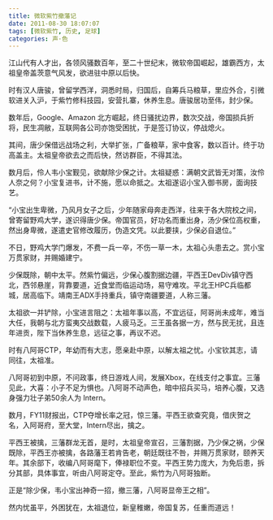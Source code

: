 ```yaml
---
title: 微软紫竹撤藩记
date: 2011-08-30 18:07:07
tags: [微软紫竹, 历史, 足球]
categories: 声·色
---
```


江山代有人才出，各领风骚数百年，至二十世纪末，微软帝国崛起，雄霸西方，太祖皇帝盖茨意气风发，欲进驻中原以后快。

时有汉人唐骏，曾留学西洋，洞悉时局，归国后，自筹兵马粮草，里应外合，引微软进关入沪，于紫竹修科技园，安营扎寨，休养生息。唐骏居功至伟，封少保。

数年后，Google、Amazon 北方崛起，终日骚扰边界，数次交战，帝国损兵折将，民生凋敝，互联网各公司亦饱受困扰，于是签订协议，停战熄火。

其间，唐少保借远战场之利，大举扩张，广备粮草，家中食客，数以百计。终于功高盖主。太祖皇帝欲去之而后快，然访群臣，不得其法。

数月后，伶人韦小宝觐见，欲献除少保之计。太祖疑惑：满朝文武皆无对策，汝伶人奈之何？小宝复进书，计不施，愿以命抵之。太祖遂诏小宝入御书房，面询技艺。

“小宝出生卑微，乃风月女子之后，少年随家母奔走西洋，往来于各大院校之间，曾寄留野鸡大学，遂识得唐少保。帝国官员，好功名而重出身，汤少保位高权重，然出身卑微，遂遣史官修改履历，伪造文凭。以此要挟，少保必自退位。”

不日，野鸡大学门爆发，不费一兵一卒，不伤一草一木，太祖心头患去之。赏小宝万贯家财，并赐婚建宁。

少保既除，朝中太平。然紫竹偏远，少保心腹割据边疆，平西王DevDiv镇守西北，西邻悬崖，背靠要道，近食堂而临运动场，易守难攻。平北王HPC兵临都城，居高临下。靖南王ADX手持重兵，镇守南疆要道，人称三藩。

太祖欲一并铲除，小宝进言阻之：太祖年事以高，不宜远征，阿哥尚未成年，难当大任，我朝与北方蛮夷交战数载，人疲马乏。三王虽各据一方，然与民无扰，且连年进贡，陛下当休养生息，远征之事，再议不迟。

时有八阿哥CTP，年幼而有大志，愿亲赴中原，以解太祖之忧。小宝钦其志，请同往，太祖准。

八阿哥初到中原，不问政事，终日游戏人间，发展Xbox，在线支付之事宜。三藩见此，大喜：小子不足为惧也。八阿哥不动声色，暗中招兵买马，培养心腹，又选身强力壮子弟50余人为 Intern。

数月，FY11财报出，CTP夺增长率之冠，惊三藩。平西王欲查究竟，借庆贺之名，入阿哥府，至大堂，Intern尽出，擒之。

平西王被擒，三藩群龙无首，是时，太祖皇帝宣召，三藩割据，乃少保之祸，少保既除，平西王亦被擒，各路藩王若肯告老，朝廷既往不咎，并赐万贯家财，颐养天年。其余部下，收编八阿哥麾下，俸禄职位不变。平西王势力庞大，为免后患，拆分其部，具体事宜，听由八阿哥定夺。至此，紫竹为八阿哥独断。

正是“除少保，韦小宝出神奇一招，撤三藩，八阿哥显帝王之相”。

然内忧虽平，外困犹在，太祖退位，新皇稚嫩，帝国复苏，任重而道远！